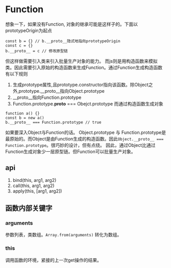 # Function
想象一下，如果没有Function, 对象的继承可能是这样子的。下面以prototypeOrigin为起点
```
const b = {} // b.__proto__隐式地指向prototypeOrigin
const c = {}
b.__proto__ = c // 修改原型链
```
但这样做需要引入类来引入批量生产对象的能力。
而js则是用构造函数来模拟类。因此需要引入原始的构造函数来生成Function。通过Function生成构造函数有以下规则
1. 生成prototype属性,且prototype.constructor指向该函数。除Object之外,prototype.__proto__指向Object.prototype
2. __proto__指向Function.prototype
3. Function.prototype.__proto__ === Obejct.prototype
而通过构造函数生成对象
```
function a() {}
const b = new a()
b.__proto__ === Function.prototype // true
```
如果要深入Object与Function的话。
Object.prototype 与 Function.prototype是最原始的。而Object是由Function生成的构造函数。因此```Object.__proto__ === Function.prototype```。很巧妙的设计，但有点绕。
因此，通过Object比通过Function生成对象少一层原型链。但Function可以批量生产对象。
## api
1. bind(this, arg1, arg2)
2. call(this, arg1, arg2)
3. apply(this, [arg1, arg2])

## 函数内部关键字
### arguments
参数列表，类数组。```Array.from(arguments)``` 转化为数组。
### this
调用函数的环境，紧接的上一次get操作的结果。